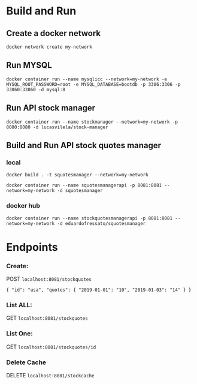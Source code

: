 # Build and Run

## Create a docker network
`docker network create my-network`

## Run MYSQL

`docker container run --name mysqlicc --network=my-network -e MYSQL_ROOT_PASSWORD=root -e MYSQL_DATABASE=bootdb -p 3306:3306 -p 33060:33060 -d mysql:8`

## Run API stock manager

`docker container run --name stockmanager --network=my-network -p 8080:8080 -d lucasvilela/stock-manager`


## Build and Run API stock quotes manager

### local

`docker build . -t squotesmanager --network=my-network`

`docker container run --name squotesmanagerapi -p 8081:8081 --network=my-network -d squotesmanager`

### docker hub

`docker container run --name stockquotesmanagerapi -p 8081:8081 --network=my-network -d eduardofressato/squotesmanager`

# Endpoints

### Create: 
POST `localhost:8081/stockquotes`

`{
	"id": "usa",
	"quotes": {
		"2019-01-01": "10",
		"2019-01-03": "14"
	}
}`

### List ALL: 
GET `localhost:8081/stockquotes`

### List One: 
GET `localhost:8081/stockquotes/id`

### Delete Cache
DELETE `localhost:8081/stockcache`
